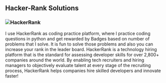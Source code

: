 ## Hacker-Rank Solutions
### ![HackerRank](https://www.hackerrank.com/challenges/py-set-discard-remove-pop/problem?isFullScreen=true&h_r=next-challenge&h_v=zen)
I use HackerRank as coding practice platform, where I practice coding questions in python and get rewarded by Badges based on number of problems that I solve. It is fun to solve those problems and also you can increase your rank in the leader board.
HackerRank is a technology hiring platform that is the standard for assessing developer skills for over 2,800+ companies around the world. By enabling tech recruiters and hiring managers to objectively evaluate talent at every stage of the recruiting process, HackerRank helps companies hire skilled developers and innovate faster!
